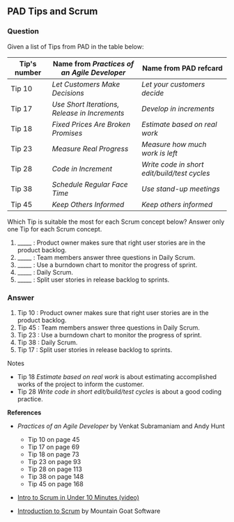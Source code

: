 ## PAD Tips and Scrum

### Question

Given a list of Tips from PAD in the table below:

| Tip's number| Name from *Practices of an Agile Developer*  | Name from PAD refcard                       |
|-------------|----------------------------------------------|---------------------------------------------|
| Tip 10      | *Let Customers Make Decisions*               | *Let your customers decide*                 |
| Tip 17      | *Use Short Iterations, Release in Increments*| *Develop in increments*                     |
| Tip 18      | *Fixed Prices Are Broken Promises*           | *Estimate based on real work*               |
| Tip 23      | *Measure Real Progress*                      | *Measure how much work is left*             |
| Tip 28      | *Code in Increment*                          | *Write code in short edit/build/test cycles*|
| Tip 38      | *Schedule Regular Face Time*                 | *Use stand-up meetings*                     |
| Tip 45      | *Keep Others Informed*                       | *Keep others informed*                      |

Which Tip is suitable the most for each Scrum concept below? Answer only one Tip for each Scrum concept.

1. _____ : Product owner makes sure that right user stories are in the product backlog.
2. _____ : Team members answer three questions in Daily Scrum.
3. _____ : Use a burndown chart to monitor the progress of sprint.
4. _____ : Daily Scrum.
5. _____ : Split user stories in release backlog to sprints.

### Answer

1. Tip 10 : Product owner makes sure that right user stories are in the product backlog.
2. Tip 45 : Team members answer three questions in Daily Scrum.
3. Tip 23 : Use a burndown chart to monitor the progress of sprint.
4. Tip 38 : Daily Scrum.
5. Tip 17 : Split user stories in release backlog to sprints.

Notes
- Tip 18 *Estimate based on real work* is about estimating accomplished works of the project to inform the customer.
- Tip 28 *Write code in short edit/build/test cycles* is about a good coding practice.

**References**
- *Practices of an Agile Developer* by Venkat Subramaniam and Andy Hunt

   - Tip 10 on page 45
   - Tip 17 on page 69
   - Tip 18 on page 73
   - Tip 23 on page 93
   - Tip 28 on page 113
   - Tip 38 on page 148
   - Tip 45 on page 168
- [Intro to Scrum in Under 10 Minutes (video)](https://www.youtube.com/watch?v=XU0llRltyFM&feature=youtu.be)
- [Introduction to Scrum](https://cpske.github.io/ISP/agile/Intro-Scrum-MountainGoat.pdf) by Mountain Goat Software